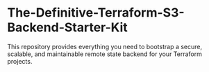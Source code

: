 # The-Definitive-Terraform-S3-Backend-Starter-Kit
This repository provides everything you need to bootstrap a secure, scalable, and maintainable remote state backend for your Terraform projects.
